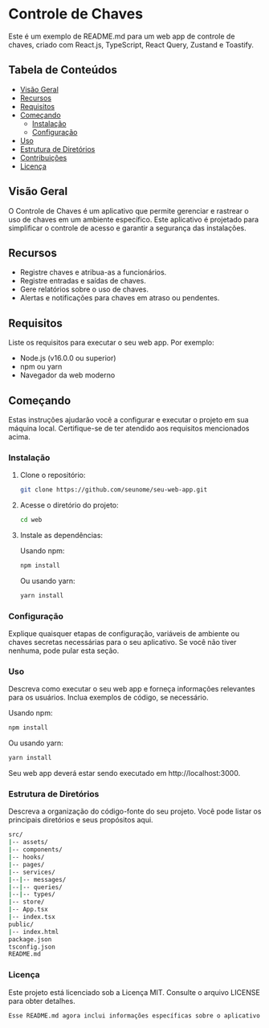# Controle de Chaves

Este é um exemplo de README.md para um web app de controle de chaves, criado com React.js, TypeScript, React Query, Zustand e Toastify.

## Tabela de Conteúdos

- [Visão Geral](#visão-geral)
- [Recursos](#recursos)
- [Requisitos](#requisitos)
- [Começando](#começando)
  - [Instalação](#instalação)
  - [Configuração](#configuração)
- [Uso](#uso)
- [Estrutura de Diretórios](#estrutura-de-diretórios)
- [Contribuições](#contribuições)
- [Licença](#licença)

## Visão Geral

O Controle de Chaves é um aplicativo que permite gerenciar e rastrear o uso de chaves em um ambiente específico. Este aplicativo é projetado para simplificar o controle de acesso e garantir a segurança das instalações.

## Recursos

- Registre chaves e atribua-as a funcionários.
- Registre entradas e saídas de chaves.
- Gere relatórios sobre o uso de chaves.
- Alertas e notificações para chaves em atraso ou pendentes.

## Requisitos

Liste os requisitos para executar o seu web app. Por exemplo:

- Node.js (v16.0.0 ou superior)
- npm ou yarn
- Navegador da web moderno

## Começando

Estas instruções ajudarão você a configurar e executar o projeto em sua máquina local. Certifique-se de ter atendido aos requisitos mencionados acima.

### Instalação

1. Clone o repositório:

   ```bash
   git clone https://github.com/seunome/seu-web-app.git
   ```

2. Acesse o diretório do projeto:

   ```bash
   cd web
   ```

3. Instale as dependências:

   Usando npm:

   ```bash
   npm install
   ```

   Ou usando yarn:

   ```bash
   yarn install
   ```

### Configuração

Explique quaisquer etapas de configuração, variáveis de ambiente ou chaves secretas necessárias para o seu aplicativo. Se você não tiver nenhuma, pode pular esta seção.

### Uso

Descreva como executar o seu web app e forneça informações relevantes para os usuários. Inclua exemplos de código, se necessário.

Usando npm:

```bash
npm install
```

Ou usando yarn:

```bash
yarn install
```

Seu web app deverá estar sendo executado em http://localhost:3000.

### Estrutura de Diretórios

Descreva a organização do código-fonte do seu projeto. Você pode listar os principais diretórios e seus propósitos aqui.

```bash
src/
|-- assets/
|-- components/
|-- hooks/
|-- pages/
|-- services/
|--|-- messages/
|--|-- queries/
|--|-- types/
|-- store/
|-- App.tsx
|-- index.tsx
public/
|-- index.html
package.json
tsconfig.json
README.md
```

### Licença

Este projeto está licenciado sob a Licença MIT. Consulte o arquivo LICENSE para obter detalhes.

```bash
Esse README.md agora inclui informações específicas sobre o aplicativo de Controle de Chaves. Lembre-se de personalizar ainda mais com detalhes específicos sobre como o aplicativo funciona e quaisquer recursos adicionais que ele possa ter.
```

